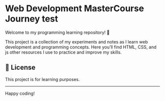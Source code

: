 # Web Development MasterCourse Journey test

Welcome to my programming learning repository! 🚀

This project is a collection of my experiments and notes as I learn web development and programming concepts. Here you’ll find HTML, CSS, and js other resources I use to practice and improve my skills.


## 📝 License

This project is for learning purposes.

---

Happy coding!
